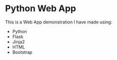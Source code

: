 # Python Web App
 This is a Web App demonstration I have made using:  
- Python
- Flask
- Jinja2
- HTML
- Bootstrap


